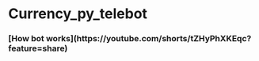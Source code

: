 # Currency_py_telebot

<h3>[How bot works](https://youtube.com/shorts/tZHyPhXKEqc?feature=share)</h3>
